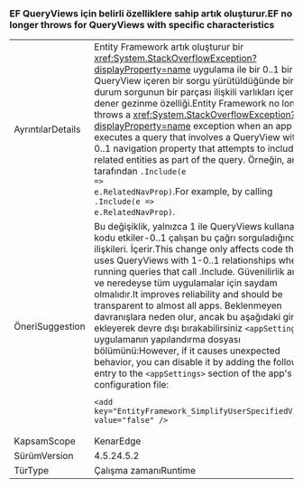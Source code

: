 ### <a name="ef-no-longer-throws-for-queryviews-with-specific-characteristics"></a><span data-ttu-id="d0718-101">EF QueryViews için belirli özelliklere sahip artık oluşturur.</span><span class="sxs-lookup"><span data-stu-id="d0718-101">EF no longer throws for QueryViews with specific characteristics</span></span>

|   |   |
|---|---|
|<span data-ttu-id="d0718-102">Ayrıntılar</span><span class="sxs-lookup"><span data-stu-id="d0718-102">Details</span></span>|<span data-ttu-id="d0718-103">Entity Framework artık oluşturur bir <xref:System.StackOverflowException?displayProperty=name> uygulama ile bir 0..1 bir QueryView içeren bir sorgu yürütüldüğünde bir özel durum sorgunun bir parçası ilişkili varlıkları içermesi dener gezinme özelliği.</span><span class="sxs-lookup"><span data-stu-id="d0718-103">Entity Framework no longer throws a <xref:System.StackOverflowException?displayProperty=name> exception when an app executes a query that involves a QueryView with a 0..1 navigation property that attempts to include the related entities as part of the query.</span></span> <span data-ttu-id="d0718-104">Örneğin, arama tarafından <code>.Include(e =&gt; e.RelatedNavProp)</code>.</span><span class="sxs-lookup"><span data-stu-id="d0718-104">For example, by calling <code>.Include(e =&gt; e.RelatedNavProp)</code>.</span></span>|
|<span data-ttu-id="d0718-105">Öneri</span><span class="sxs-lookup"><span data-stu-id="d0718-105">Suggestion</span></span>|<span data-ttu-id="d0718-106">Bu değişiklik, yalnızca 1 ile QueryViews kullanan kodu etkiler-0..1 çalışan bu çağrı sorguladığında ilişkileri. İçerir.</span><span class="sxs-lookup"><span data-stu-id="d0718-106">This change only affects code that uses QueryViews with 1-0..1 relationships when running queries that call .Include.</span></span> <span data-ttu-id="d0718-107">Güvenilirlik artar ve neredeyse tüm uygulamalar için saydam olmalıdır.</span><span class="sxs-lookup"><span data-stu-id="d0718-107">It improves reliability and should be transparent to almost all apps.</span></span> <span data-ttu-id="d0718-108">Beklenmeyen davranışlara neden olur, ancak bu aşağıdaki girişe ekleyerek devre dışı bırakabilirsiniz <code>&lt;appSettings&gt;</code> uygulamanın yapılandırma dosyası bölümünü:</span><span class="sxs-lookup"><span data-stu-id="d0718-108">However, if it causes unexpected behavior, you can disable it by adding the following entry to the <code>&lt;appSettings&gt;</code> section of the app's configuration file:</span></span><pre><code class="lang-xml">&lt;add key=&quot;EntityFramework_SimplifyUserSpecifiedViews&quot; value=&quot;false&quot; /&gt;&#13;&#10;</code></pre>|
|<span data-ttu-id="d0718-109">Kapsam</span><span class="sxs-lookup"><span data-stu-id="d0718-109">Scope</span></span>|<span data-ttu-id="d0718-110">Kenar</span><span class="sxs-lookup"><span data-stu-id="d0718-110">Edge</span></span>|
|<span data-ttu-id="d0718-111">Sürüm</span><span class="sxs-lookup"><span data-stu-id="d0718-111">Version</span></span>|<span data-ttu-id="d0718-112">4.5.2</span><span class="sxs-lookup"><span data-stu-id="d0718-112">4.5.2</span></span>|
|<span data-ttu-id="d0718-113">Tür</span><span class="sxs-lookup"><span data-stu-id="d0718-113">Type</span></span>|<span data-ttu-id="d0718-114">Çalışma zamanı</span><span class="sxs-lookup"><span data-stu-id="d0718-114">Runtime</span></span>|

